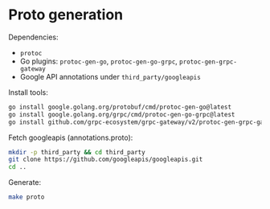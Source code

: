 # Proto generation

Dependencies:
- `protoc`
- Go plugins: `protoc-gen-go`, `protoc-gen-go-grpc`, `protoc-gen-grpc-gateway`
- Google API annotations under `third_party/googleapis`

Install tools:
```bash
go install google.golang.org/protobuf/cmd/protoc-gen-go@latest
go install google.golang.org/grpc/cmd/protoc-gen-go-grpc@latest
go install github.com/grpc-ecosystem/grpc-gateway/v2/protoc-gen-grpc-gateway@latest
```

Fetch googleapis (annotations.proto):
```bash
mkdir -p third_party && cd third_party
git clone https://github.com/googleapis/googleapis.git
cd ..
```

Generate:
```bash
make proto
``` 